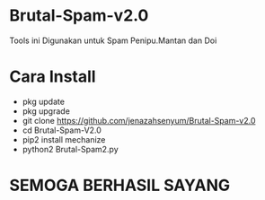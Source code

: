 # Brutal-Spam-v2.0
Tools ini Digunakan untuk Spam Penipu.Mantan dan Doi

# Cara Install 
- pkg update
- pkg upgrade
- git clone https://github.com/jenazahsenyum/Brutal-Spam-v2.0
- cd Brutal-Spam-V2.0
- pip2 install mechanize
- python2 Brutal-Spam2.py

# SEMOGA BERHASIL SAYANG
